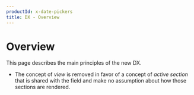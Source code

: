 ```yaml
---
productId: x-date-pickers
title: DX - Overview
---
```


# Overview

<p class="description">This page describes the main principles of the new DX.</p>

- The concept of _view_ is removed in favor of a concept of _active section_ that is shared with the field and make no assumption about how those sections are rendered.

